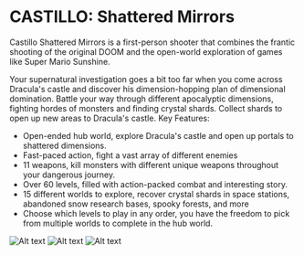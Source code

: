 # CASTILLO: Shattered Mirrors
Castillo Shattered Mirrors is a first-person shooter that combines the frantic shooting of the original DOOM and the open-world exploration of games like Super Mario Sunshine.

Your supernatural investigation goes a bit too far when you come across Dracula's castle and discover his dimension-hopping plan of dimensional domination. Battle your way through different apocalyptic dimensions, fighting hordes of monsters and finding crystal shards. Collect shards to open up new areas to Dracula's castle.
Key Features:
- Open-ended hub world, explore Dracula's castle and open up portals to shattered dimensions.
- Fast-paced action, fight a vast array of different enemies
- 11 weapons, kill monsters with different unique weapons throughout your dangerous journey.
- Over 60 levels, filled with action-packed combat and interesting story.
- 15 different worlds to explore, recover crystal shards in space stations, abandoned snow research bases, spooky forests, and more
- Choose which levels to play in any order, you have the freedom to pick from multiple worlds to complete in the hub world.

![Alt text](http://full/path/to/img.jpg "Optional title")
![Alt text](http://full/path/to/img.jpg "Optional title")
![Alt text](http://full/path/to/img.jpg "Optional title")
